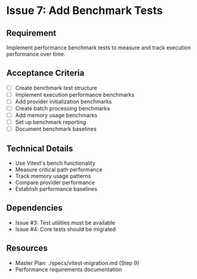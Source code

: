 # Issue 7: Add Benchmark Tests

## Requirement
Implement performance benchmark tests to measure and track execution performance over time.

## Acceptance Criteria
- [ ] Create benchmark test structure
- [ ] Implement execution performance benchmarks
- [ ] Add provider initialization benchmarks
- [ ] Create batch processing benchmarks
- [ ] Add memory usage benchmarks
- [ ] Set up benchmark reporting
- [ ] Document benchmark baselines

## Technical Details
- Use Vitest's bench functionality
- Measure critical path performance
- Track memory usage patterns
- Compare provider performance
- Establish performance baselines

## Dependencies
- Issue #3: Test utilities must be available
- Issue #4: Core tests should be migrated

## Resources
- Master Plan: ./specs/vitest-migration.md (Step 9)
- Performance requirements documentation